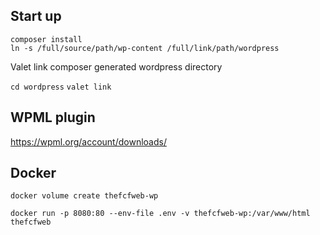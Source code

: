 ## Start up

```
composer install
ln -s /full/source/path/wp-content /full/link/path/wordpress
```

Valet link composer generated wordpress directory

`cd wordpress`
`valet link`

## WPML plugin

https://wpml.org/account/downloads/

## Docker

`docker volume create thefcfweb-wp`

`docker run -p 8080:80 --env-file .env -v thefcfweb-wp:/var/www/html thefcfweb`

